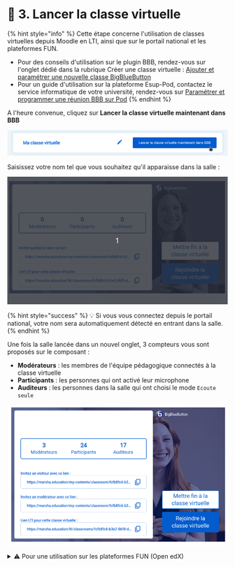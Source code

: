 # 🚀 3. Lancer la classe virtuelle

{% hint style="info" %}
Cette étape concerne l'utilisation de classes virtuelles depuis Moodle en LTI, ainsi que sur le portail national et les plateformes FUN.

* Pour des conseils d'utilisation sur le plugin BBB, rendez-vous sur l'onglet dédié dans la rubrique Créer une classe virtuelle : [Ajouter et paramétrer une nouvelle classe BigBlueButton](/guide/creer-votre-classe-virtuelle/depuis-le-moodle-de-votre-etablissement.md#ajouter-et-paramétrer-une-nouvelle-classe-bigbluebutton)
* Pour un guide d'utilisation sur la plateforme Esup-Pod, contactez le service informatique de votre université, rendez-vous sur [Paramétrer et programmer une réunion BBB sur Pod](/guide/creer-votre-classe-virtuelle/depuis-la-plateforme-esup-pod.md#paramétrer-et-programmer-une-réunion-bbb-sur-pod)
{% endhint %}

A l'heure convenue, cliquez sur **Lancer la classe virtuelle maintenant dans BBB**

![Lancer la classe virtuelle](/assets/lancer-classe.png)

Saisissez votre nom tel que vous souhaitez qu'il apparaisse dans la salle :

![Privilégiez un identifiant explicite car il apparaîtra dans BBB et ne peut être modifié durant la session](/assets/marsha-bbb-username.gif)

{% hint style="success" %}
💡 Si vous vous connectez depuis le portail national, votre nom sera automatiquement détecté en entrant dans la salle.
{% endhint %}

Une fois la salle lancée dans un nouvel onglet, 3 compteurs vous sont proposés sur le composant :

* **Modérateurs** : les membres de l'équipe pédagogique connectés à la classe virtuelle
* **Participants** : les personnes qui ont activé leur microphone
* **Auditeurs** : les personnes dans la salle qui ont choisi le mode `Ecoute seule`

![](/assets/marsha-lancer-statuts.png)

<details>

<summary><span data-gb-custom-inline data-tag="emoji" data-code="26a0">⚠</span> Pour une utilisation sur les plateformes FUN (Open edX)</summary>

Sur les plateformes FUN (Open edX), l'accès LTI est partagé entre tous les membres de l'équipe pédagogique. Cela signifie que si plusieurs personnes participent comme modérateurs, il leur faut **rejoindre la classe virtuelle depuis le LMS et non depuis le Studio**.

Pour cela, il suffit de :

* cliquer sur `Aperçu réel` <img src="/assets/lancer-edx-apercu-reel.png" alt="" data-size="line">
* puis `Rejoindre la classe virtuelle` <img src="/assets/lancer-rejoindre.png" alt="" data-size="line">

Il est également possible de rejoindre la salle en utilisant le lien d'invitation pour les modérateurs (voir image ci-dessus).

</details>
